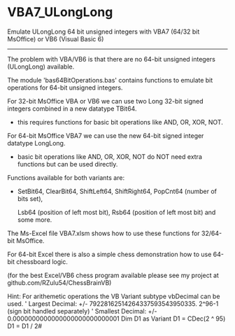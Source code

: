 # VBA7_ULongLong
Emulate ULongLong 64 bit unsigned integers with VBA7 (64/32 bit MsOffice) or VB6 (Visual Basic 6)

-------------------------------------------------------------------------------------------------

The problem with VBA/VB6 is that there are no 64-bit unsigned integers (ULongLong) available.

The module 'bas64BitOperations.bas' contains functions to emulate bit operations for 64-bit unsigned integers.

For 32-bit MsOffice VBA or VB6 we can use two Long 32-bit signed integers combined in a new datatype TBit64.
 - this requires functions for basic bit operations like AND, OR, XOR, NOT.

For 64-bit MsOffice VBA7 we can use the new 64-bit signed integer datatype LongLong.
 - basic bit operations like AND, OR, XOR, NOT do NOT need extra functions but can be used directly.

Functions available for both variants are:

 - SetBit64, ClearBit64, ShiftLeft64, ShiftRight64, PopCnt64 (number of bits set), 

   Lsb64 (position of left most bit), Rsb64 (position of left most bit) and some more.
   

The Ms-Excel file VBA7.xlsm shows how to use these functions for 32/64-bit MsOffice.

For 64-bit Excel there is also a simple chess demonstration how to use 64-bit chessboard logic.

(for the best Excel/VB6 chess program available please see my project at github.com/RZulu54/ChessBrainVB)

Hint: For arithemetic operations the VB Variant subtype vbDecimal can be used.
' Largest Decimal:      +/- 79228162514264337593543950335.  2^96-1 (sign bit handled separately)
' Smallest Decimal:     +/- 0.0000000000000000000000000001 
Dim D1 as Variant
D1 = CDec(2 ^ 95)
D1 = D1 / 2#
